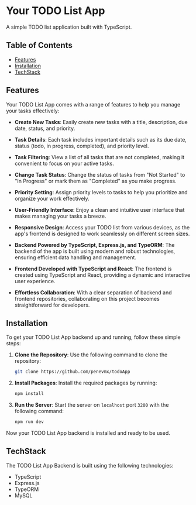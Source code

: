 # Your TODO List App

A simple TODO list application built with TypeScript.

## Table of Contents

- [Features](#features)
- [Installation](#Installation)
- [TechStack](#techstack)



## Features

Your TODO List App comes with a range of features to help you manage your tasks effectively:

- **Create New Tasks**: Easily create new tasks with a title, description, due date, status, and priority.

- **Task Details**: Each task includes important details such as its due date, status (todo, in progress, completed), and priority level.

- **Task Filtering**: View a list of all tasks that are not completed, making it convenient to focus on your active tasks.

- **Change Task Status**: Change the status of tasks from "Not Started" to "In Progress" or mark them as "Completed" as you make progress.

- **Priority Setting**: Assign priority levels to tasks to help you prioritize and organize your work effectively.

- **User-Friendly Interface**: Enjoy a clean and intuitive user interface that makes managing your tasks a breeze.

- **Responsive Design**: Access your TODO list from various devices, as the app's frontend is designed to work seamlessly on different screen sizes.

- **Backend Powered by TypeScript, Express.js, and TypeORM**: The backend of the app is built using modern and robust technologies, ensuring efficient data handling and management.

- **Frontend Developed with TypeScript and React**: The frontend is created using TypeScript and React, providing a dynamic and interactive user experience.

- **Effortless Collaboration**: With a clear separation of backend and frontend repositories, collaborating on this project becomes straightforward for developers.


## Installation

To get your TODO List App backend up and running, follow these simple steps:

1. **Clone the Repository**: Use the following command to clone the repository:

    ```bash
    git clone https://github.com/penevmx/todoApp
    ```

2. **Install Packages**: Install the required packages by running:

    ```bash
    npm install
    ```

3. **Run the Server**: Start the server on `localhost` port `3200` with the following command:

    ```bash
    npm run dev
    ```

Now your TODO List App backend is installed and ready to be used.

## **TechStack**

The TODO List App Backend is built using the following technologies:

- TypeScript
- Express.js
- TypeORM
- MySQL

